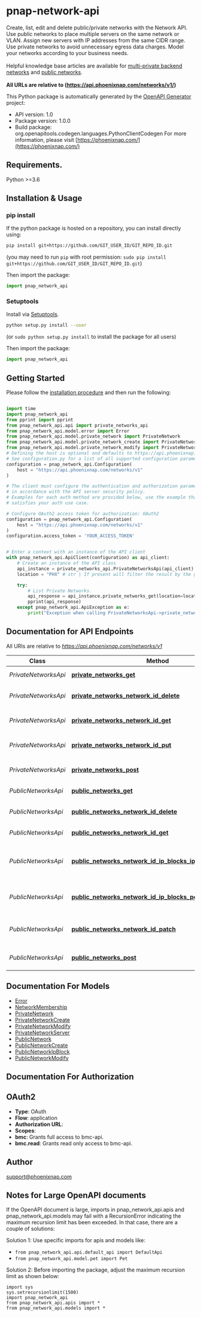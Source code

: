 # pnap-network-api
Create, list, edit and delete public/private networks with the Network API. Use public networks to place multiple 
servers on the same network or VLAN. Assign new servers with IP addresses from the same CIDR range. Use private 
networks to avoid unnecessary egress data charges. Model your networks according to your business needs.<br>
<br>
<span class='pnap-api-knowledge-base-link'>
Helpful knowledge base articles are available for 
<a href='https://phoenixnap.com/kb/bmc-server-management-via-api#multi-private-backend-network-api' target='_blank'>multi-private backend networks</a>
and <a href='https://phoenixnap.com/kb/bmc-server-management-via-api#ftoc-heading-15' target='_blank'>public networks</a>.
</span><br>
<br>
<b>All URLs are relative to (https://api.phoenixnap.com/networks/v1/)</b>


This Python package is automatically generated by the [OpenAPI Generator](https://openapi-generator.tech) project:

- API version: 1.0
- Package version: 1.0.0
- Build package: org.openapitools.codegen.languages.PythonClientCodegen
For more information, please visit [https://phoenixnap.com/](https://phoenixnap.com/)

## Requirements.

Python >=3.6

## Installation & Usage
### pip install

If the python package is hosted on a repository, you can install directly using:

```sh
pip install git+https://github.com/GIT_USER_ID/GIT_REPO_ID.git
```
(you may need to run `pip` with root permission: `sudo pip install git+https://github.com/GIT_USER_ID/GIT_REPO_ID.git`)

Then import the package:
```python
import pnap_network_api
```

### Setuptools

Install via [Setuptools](http://pypi.python.org/pypi/setuptools).

```sh
python setup.py install --user
```
(or `sudo python setup.py install` to install the package for all users)

Then import the package:
```python
import pnap_network_api
```

## Getting Started

Please follow the [installation procedure](#installation--usage) and then run the following:

```python

import time
import pnap_network_api
from pprint import pprint
from pnap_network_api.api import private_networks_api
from pnap_network_api.model.error import Error
from pnap_network_api.model.private_network import PrivateNetwork
from pnap_network_api.model.private_network_create import PrivateNetworkCreate
from pnap_network_api.model.private_network_modify import PrivateNetworkModify
# Defining the host is optional and defaults to https://api.phoenixnap.com/networks/v1
# See configuration.py for a list of all supported configuration parameters.
configuration = pnap_network_api.Configuration(
    host = "https://api.phoenixnap.com/networks/v1"
)

# The client must configure the authentication and authorization parameters
# in accordance with the API server security policy.
# Examples for each auth method are provided below, use the example that
# satisfies your auth use case.

# Configure OAuth2 access token for authorization: OAuth2
configuration = pnap_network_api.Configuration(
    host = "https://api.phoenixnap.com/networks/v1"
)
configuration.access_token = 'YOUR_ACCESS_TOKEN'


# Enter a context with an instance of the API client
with pnap_network_api.ApiClient(configuration) as api_client:
    # Create an instance of the API class
    api_instance = private_networks_api.PrivateNetworksApi(api_client)
    location = "PHX" # str | If present will filter the result by the given location of the Private Networks. (optional)

    try:
        # List Private Networks.
        api_response = api_instance.private_networks_get(location=location)
        pprint(api_response)
    except pnap_network_api.ApiException as e:
        print("Exception when calling PrivateNetworksApi->private_networks_get: %s\n" % e)
```

## Documentation for API Endpoints

All URIs are relative to *https://api.phoenixnap.com/networks/v1*

Class | Method | HTTP request | Description
------------ | ------------- | ------------- | -------------
*PrivateNetworksApi* | [**private_networks_get**](docs/PrivateNetworksApi.md#private_networks_get) | **GET** /private-networks | List Private Networks.
*PrivateNetworksApi* | [**private_networks_network_id_delete**](docs/PrivateNetworksApi.md#private_networks_network_id_delete) | **DELETE** /private-networks/{privateNetworkId} | Delete a Private Network.
*PrivateNetworksApi* | [**private_networks_network_id_get**](docs/PrivateNetworksApi.md#private_networks_network_id_get) | **GET** /private-networks/{privateNetworkId} | Get a Private Network.
*PrivateNetworksApi* | [**private_networks_network_id_put**](docs/PrivateNetworksApi.md#private_networks_network_id_put) | **PUT** /private-networks/{privateNetworkId} | Update a Private Network.
*PrivateNetworksApi* | [**private_networks_post**](docs/PrivateNetworksApi.md#private_networks_post) | **POST** /private-networks | Create a Private Network.
*PublicNetworksApi* | [**public_networks_get**](docs/PublicNetworksApi.md#public_networks_get) | **GET** /public-networks | List Public Networks.
*PublicNetworksApi* | [**public_networks_network_id_delete**](docs/PublicNetworksApi.md#public_networks_network_id_delete) | **DELETE** /public-networks/{publicNetworkId} | Delete a Public Network.
*PublicNetworksApi* | [**public_networks_network_id_get**](docs/PublicNetworksApi.md#public_networks_network_id_get) | **GET** /public-networks/{publicNetworkId} | Get a Public Network.
*PublicNetworksApi* | [**public_networks_network_id_ip_blocks_ip_block_id_delete**](docs/PublicNetworksApi.md#public_networks_network_id_ip_blocks_ip_block_id_delete) | **DELETE** /public-networks/{publicNetworkId}/ip-blocks/{ipBlockId} | Removes the IP Block from the Public Network.
*PublicNetworksApi* | [**public_networks_network_id_ip_blocks_post**](docs/PublicNetworksApi.md#public_networks_network_id_ip_blocks_post) | **POST** /public-networks/{publicNetworkId}/ip-blocks | Adds an IP block to this public network.
*PublicNetworksApi* | [**public_networks_network_id_patch**](docs/PublicNetworksApi.md#public_networks_network_id_patch) | **PATCH** /public-networks/{publicNetworkId} | Update Public Network&#39;s Details.
*PublicNetworksApi* | [**public_networks_post**](docs/PublicNetworksApi.md#public_networks_post) | **POST** /public-networks | Create a public network.


## Documentation For Models

 - [Error](docs/Error.md)
 - [NetworkMembership](docs/NetworkMembership.md)
 - [PrivateNetwork](docs/PrivateNetwork.md)
 - [PrivateNetworkCreate](docs/PrivateNetworkCreate.md)
 - [PrivateNetworkModify](docs/PrivateNetworkModify.md)
 - [PrivateNetworkServer](docs/PrivateNetworkServer.md)
 - [PublicNetwork](docs/PublicNetwork.md)
 - [PublicNetworkCreate](docs/PublicNetworkCreate.md)
 - [PublicNetworkIpBlock](docs/PublicNetworkIpBlock.md)
 - [PublicNetworkModify](docs/PublicNetworkModify.md)


## Documentation For Authorization


## OAuth2

- **Type**: OAuth
- **Flow**: application
- **Authorization URL**: 
- **Scopes**: 
 - **bmc**: Grants full access to bmc-api.
 - **bmc.read**: Grants read only access to bmc-api.


## Author

support@phoenixnap.com


## Notes for Large OpenAPI documents
If the OpenAPI document is large, imports in pnap_network_api.apis and pnap_network_api.models may fail with a
RecursionError indicating the maximum recursion limit has been exceeded. In that case, there are a couple of solutions:

Solution 1:
Use specific imports for apis and models like:
- `from pnap_network_api.api.default_api import DefaultApi`
- `from pnap_network_api.model.pet import Pet`

Solution 2:
Before importing the package, adjust the maximum recursion limit as shown below:
```
import sys
sys.setrecursionlimit(1500)
import pnap_network_api
from pnap_network_api.apis import *
from pnap_network_api.models import *
```

